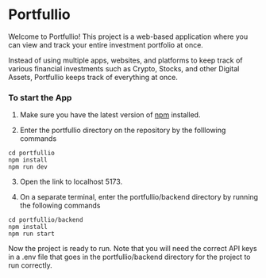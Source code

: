 # Portfullio

Welcome to Portfullio! This project is a web-based application where you can view and track your entire investment portfolio at once. 

Instead of using multiple apps, websites, and platforms to keep track of various financial investments such as Crypto, Stocks, and other Digital Assets, Portfullio keeps track of everything at once.

### To start the App

1) Make sure you have the latest version of [npm](https://www.npmjs.com/) installed.

2) Enter the portfullio directory on the repository by the folllowing commands
```
cd portfullio
npm install
npm run dev
```
3) Open the link to localhost 5173.

4) On a separate terminal, enter the portfullio/backend directory by running the following commands
```
cd portfullio/backend
npm install
npm run start
```
Now the project is ready to run. Note that you will need the correct API keys in a .env file that goes in the portfullio/backend directory for the project to run correctly.